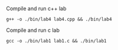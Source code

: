 Compile and run c++ lab

```
g++ -o ./bin/lab4 lab4.cpp && ./bin/lab4
```

Compile and run c lab
```
gcc -o ./bin/lab1 lab1.c && ./bin/lab1
```